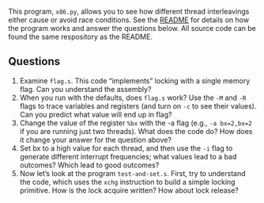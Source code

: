 This program, `x86.py`, allows you to see how different thread interleavings either cause or avoid race conditions. See the [README](https://github.com/remzi-arpacidusseau/ostep-homework/blob/master/threads-locks/README.md) for details on how the program works and answer the questions below. All source code can be found the same respository as the README.

## Questions
1. Examine `flag.s`. This code “implements” locking with a single memory flag. Can you understand the assembly?
2. When you run with the defaults, does `flag.s` work? Use the `-M` and `-R` flags to trace variables and registers (and turn on `-c` to see their values). Can you predict what value will end up in flag?
3. Change the value of the register `%bx` with the -a flag (e.g., `-a bx=2,bx=2` if you are running just two threads). What does the code do? How does it change your answer for the question above?
4. Set bx to a high value for each thread, and then use the `-i` flag to generate different interrupt frequencies; what values lead to a bad outcomes? Which lead to good outcomes?
5. Now let’s look at the program `test-and-set.s`. First, try to understand the code, which uses the `xchg` instruction to build a simple locking primitive. How is the lock acquire written? How about lock release?